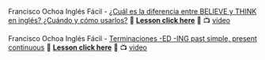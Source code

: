 
Francisco Ochoa Inglés Fácil - [¿Cuál es la diferencia entre BELIEVE y THINK en inglés? ¿Cuándo y cómo usarlos?](https://smartnetar.github.io/book/?source=https:%2F%2Fsmartnetar.github.io%2FDynamic-books-by-subject%2Fyoutube%2FCu%C3%A1l_es_la_diferencia_entre_BELIEVE_y_THINK_en_ingl%C3%A9s___Cu%C3%A1ndo_y_c%C3%B3mo_usarlos.json)  📒 **[Lesson click here](https://smartnetar.github.io/book/?source=https:%2F%2Fsmartnetar.github.io%2FDynamic-books-by-subject%2Fyoutube%2FCu%C3%A1l_es_la_diferencia_entre_BELIEVE_y_THINK_en_ingl%C3%A9s___Cu%C3%A1ndo_y_c%C3%B3mo_usarlos.json)** 📕 📺 [video](https://www.youtube.com/watch?v=xblFf6bnmrA)

Francisco Ochoa Inglés Fácil - [Terminaciones -ED -ING past simple, present continuous](https://smartnetar.github.io/book/?source=https:%2F%2Fsmartnetar.github.io%2FDynamic-books-by-subject%2Fyoutube%2FTerminaciones_ED_ING.json) 📒 **[Lesson click here](https://smartnetar.github.io/book/?source=https:%2F%2Fsmartnetar.github.io%2FDynamic-books-by-subject%2Fyoutube%2FTerminaciones_ED_ING.json)** 📕 📺 [video](https://www.youtube.com/watch?v=bydtSeovAPQ)